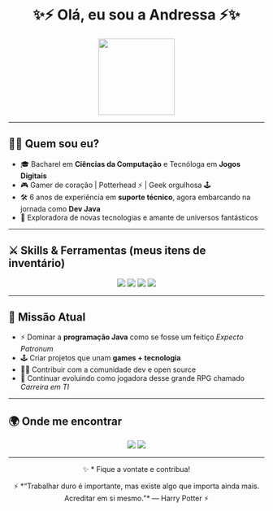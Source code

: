 <h1 align="center">✨⚡ Olá, eu sou a Andressa ⚡✨</h1>

<p align="center">
  <img src="https://media0.giphy.com/media/v1.Y2lkPTc5MGI3NjExaTZ0MWd6amNiZzdxaXR4b2E5cmphZmpvZzN4dDV3OTFwa21xOXp0dyZlcD12MV9pbnRlcm5hbF9naWZfYnlfaWQmY3Q9Zw/26AHIsED7Dvoix6zm/giphy.gif" width="150"/>
</p>



---

## 🧙‍♀️ Quem sou eu?

- 🎓 Bacharel em **Ciências da Computação** e Tecnóloga em **Jogos Digitais**  
- 🎮 Gamer de coração | Potterhead ⚡ | Geek orgulhosa 🕹️  
- 🛠️ 6 anos de experiência em **suporte técnico**, agora embarcando na jornada como **Dev Java**  
- 🚀 Exploradora de novas tecnologias e amante de universos fantásticos  

---

## ⚔️ Skills & Ferramentas (meus itens de inventário)

<p align="center">
  <img src="https://img.shields.io/badge/Java-ED8B00?style=for-the-badge&logo=java&logoColor=white"/>
  <img src="https://img.shields.io/badge/Git-F05032?style=for-the-badge&logo=git&logoColor=white"/>
  <img src="https://img.shields.io/badge/GitHub-181717?style=for-the-badge&logo=github&logoColor=white"/>
  <img src="https://img.shields.io/badge/VS%20Code-007ACC?style=for-the-badge&logo=visual-studio-code&logoColor=white"/>
</p>


---

## 🎯 Missão Atual

- ⚡ Dominar a **programação Java** como se fosse um feitiço *Expecto Patronum*  
- 🕹️ Criar projetos que unam **games + tecnologia**  
- 👩‍💻 Contribuir com a comunidade dev e open source  
- 🔮 Continuar evoluindo como jogadora desse grande RPG chamado *Carreira em TI*  

---

## 🌍 Onde me encontrar

<p align="center">
  <a href="https://www.linkedin.com/in/andressa-funes-47476368/"><img src="https://img.shields.io/badge/LinkedIn-0A66C2?style=for-the-badge&logo=linkedin&logoColor=white"/></a>
  <a href="mailto:andressafunes92@gmail.com"><img src="https://img.shields.io/badge/Owl%20Post-8B0000?style=for-the-badge&logo=gmail&logoColor=white"/></a>
</p>



---

<p align="center">
  ✨ * Fique a vontate e contribua!  
</p>
<p align="center">
  ⚡ *“Trabalhar duro é importante, mas existe algo que importa ainda mais. Acreditar em si mesmo.”* — Harry Potter ⚡  
</p>
